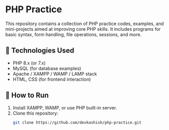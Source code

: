 # PHP Practice

This repository contains a collection of PHP practice codes, examples, and mini-projects aimed at improving core PHP skills. It includes programs for basic syntax, form handling, file operations, sessions, and more.


## 🧰 Technologies Used

- PHP 8.x (or 7.x)
- MySQL (for database examples)
- Apache / XAMPP / WAMP / LAMP stack
- HTML, CSS (for frontend interaction)

## 🚀 How to Run

1. Install XAMPP, WAMP, or use PHP built-in server.
2. Clone this repository:
   ```bash
   git clone https://github.com/devkashish/php-practice.git


